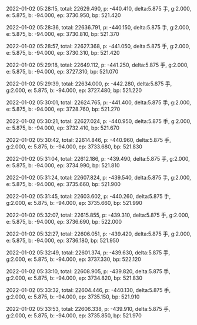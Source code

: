 2022-01-02 05:28:15, total: 22629.490, p: -440.410, delta:5.875 手, g:2.000, e: 5.875, b: -94.000, ep: 3730.950, bp: 521.420

2022-01-02 05:28:36, total: 22636.791, p: -440.150, delta:5.875 手, g:2.000, e: 5.875, b: -94.000, ep: 3730.810, bp: 521.370

2022-01-02 05:28:57, total: 22627.368, p: -441.050, delta:5.875 手, g:2.000, e: 5.875, b: -94.000, ep: 3730.310, bp: 521.420

2022-01-02 05:29:18, total: 22649.112, p: -441.250, delta:5.875 手, g:2.000, e: 5.875, b: -94.000, ep: 3727.310, bp: 521.070

2022-01-02 05:29:39, total: 22634.000, p: -442.280, delta:5.875 手, g:2.000, e: 5.875, b: -94.000, ep: 3727.480, bp: 521.220

2022-01-02 05:30:01, total: 22624.765, p: -441.400, delta:5.875 手, g:2.000, e: 5.875, b: -94.000, ep: 3728.760, bp: 521.270

2022-01-02 05:30:21, total: 22627.024, p: -440.950, delta:5.875 手, g:2.000, e: 5.875, b: -94.000, ep: 3732.410, bp: 521.670

2022-01-02 05:30:42, total: 22614.846, p: -440.960, delta:5.875 手, g:2.000, e: 5.875, b: -94.000, ep: 3733.680, bp: 521.830

2022-01-02 05:31:04, total: 22612.186, p: -439.490, delta:5.875 手, g:2.000, e: 5.875, b: -94.000, ep: 3734.990, bp: 521.810

2022-01-02 05:31:24, total: 22607.824, p: -439.540, delta:5.875 手, g:2.000, e: 5.875, b: -94.000, ep: 3735.660, bp: 521.900

2022-01-02 05:31:45, total: 22603.602, p: -440.260, delta:5.875 手, g:2.000, e: 5.875, b: -94.000, ep: 3735.660, bp: 521.990

2022-01-02 05:32:07, total: 22615.855, p: -439.310, delta:5.875 手, g:2.000, e: 5.875, b: -94.000, ep: 3736.690, bp: 522.000

2022-01-02 05:32:27, total: 22606.051, p: -439.420, delta:5.875 手, g:2.000, e: 5.875, b: -94.000, ep: 3736.180, bp: 521.950

2022-01-02 05:32:49, total: 22601.374, p: -439.630, delta:5.875 手, g:2.000, e: 5.875, b: -94.000, ep: 3737.330, bp: 522.120

2022-01-02 05:33:10, total: 22608.905, p: -439.820, delta:5.875 手, g:2.000, e: 5.875, b: -94.000, ep: 3734.820, bp: 521.830

2022-01-02 05:33:32, total: 22604.446, p: -440.130, delta:5.875 手, g:2.000, e: 5.875, b: -94.000, ep: 3735.150, bp: 521.910

2022-01-02 05:33:53, total: 22606.338, p: -439.910, delta:5.875 手, g:2.000, e: 5.875, b: -94.000, ep: 3735.850, bp: 521.970
